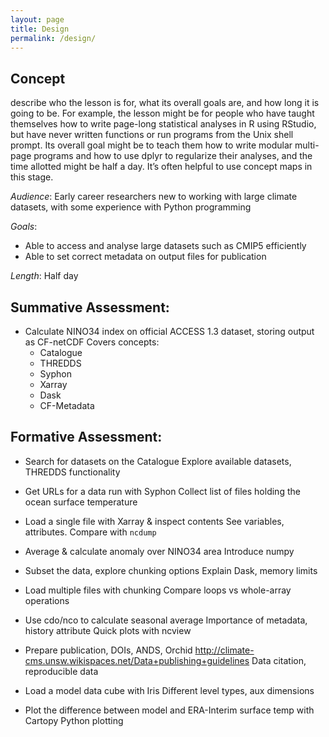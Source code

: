 ```yaml
---
layout: page
title: Design
permalink: /design/
---
```


## Concept

describe who the lesson is for, what its overall goals are, and how long it is
going to be. For example, the lesson might be for people who have taught
themselves how to write page-long statistical analyses in R using RStudio, but
have never written functions or run programs from the Unix shell prompt. Its
overall goal might be to teach them how to write modular multi-page programs
and how to use dplyr to regularize their analyses, and the time allotted might
be half a day. It’s often helpful to use concept maps in this stage.

*Audience*: Early career researchers new to working with large climate datasets, with
some experience with Python programming

*Goals*: 
 * Able to access and analyse large datasets such as CMIP5 efficiently
 * Able to set correct metadata on output files for publication

*Length*: Half day

## Summative Assessment:
 * Calculate NINO34 index on official ACCESS 1.3 dataset, storing output as CF-netCDF
    Covers concepts:
     * Catalogue
     * THREDDS
     * Syphon
     * Xarray
     * Dask
     * CF-Metadata

## Formative Assessment:

 * Search for datasets on the Catalogue
   Explore available datasets, THREDDS functionality

 * Get URLs for a data run with Syphon
   Collect list of files holding the ocean surface temperature

 * Load a single file with Xarray & inspect contents
   See variables, attributes. Compare with `ncdump`

 * Average & calculate anomaly over NINO34 area
   Introduce numpy

 * Subset the data, explore chunking options
   Explain Dask, memory limits

 * Load multiple files with chunking
   Compare loops vs whole-array operations

 * Use cdo/nco to calculate seasonal average
   Importance of metadata, history attribute
   Quick plots with ncview

 * Prepare publication, DOIs, ANDS, Orchid
   http://climate-cms.unsw.wikispaces.net/Data+publishing+guidelines
   Data citation, reproducible data

 * Load a model data cube with Iris
   Different level types, aux dimensions

 * Plot the difference between model and ERA-Interim surface temp with Cartopy
   Python plotting
